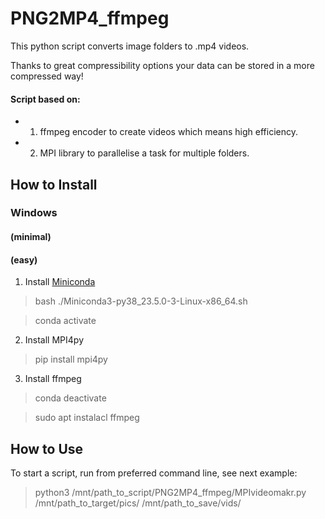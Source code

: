# PNG2MP4_ffmpeg
This python script converts image folders to .mp4 videos. 

Thanks to great compressibility options your data can be stored in a more compressed way!
#### Script based on:
  - 1. ffmpeg encoder to create videos which means high efficiency.
  - 2. MPI library to parallelise a task for multiple folders.
## How to Install
### Windows
#### (minimal)


#### (easy)
1. Install [Miniconda](https://docs.conda.io/en/latest/miniconda.html)
> bash ./Miniconda3-py38_23.5.0-3-Linux-x86_64.sh

>  conda activate
2. Install MPI4py
> pip install mpi4py 
3. Install ffmpeg
>   conda deactivate

>   sudo apt instalacl ffmpeg
## How to Use
To start a script, run from preferred command line, see next example:

> python3 /mnt/path_to_script/PNG2MP4_ffmpeg/MPIvideomakr.py /mnt/path_to_target/pics/ /mnt/path_to_save/vids/

